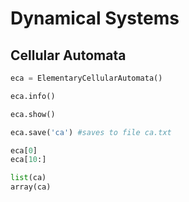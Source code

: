 # Dynamical Systems

## Cellular Automata
```python
eca = ElementaryCellularAutomata()

eca.info()

eca.show()

eca.save('ca') #saves to file ca.txt

eca[0]
eca[10:]

list(ca)
array(ca)
```